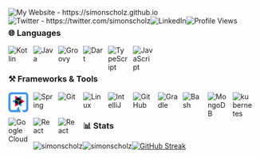 <a href="https://simonscholz.github.io/"><img align="left" alt="My Website - https://simonscholz.github.io" src="https://img.shields.io/badge/Website-https://simonscholz.github.io/-informational?logo=github"/></a>
<a href="https://twitter.com/simonscholz"><img align="left" alt="Twitter - https://twitter.com/simonscholz" src="https://img.shields.io/badge/Twitter-simonscholz-informational?logo=twitter"/></a>
<a href="https://www.linkedin.com/in/simon-scholz-080355113/"><img align="left" alt="LinkedIn" src="https://img.shields.io/badge/LinkedIn-simonscholz-informational?logo=linkedIn"/></a>
<img align="left" src="https://komarev.com/ghpvc/?username=simonscholz" alt="Profile Views" />

<br/> 

### 🌐 Languages

<p>
<img align="left" alt="Kotlin" width="40px" style="padding-right:10px;" src="https://cdn.jsdelivr.net/gh/devicons/devicon/icons/kotlin/kotlin-original.svg"/>
<img align="left" alt="Java" width="40px" style="padding-right:10px;" src="https://cdn.jsdelivr.net/gh/devicons/devicon/icons/java/java-original.svg"/>
<img align="left" alt="Groovy" width="40px" style="padding-right:10px;" src="https://cdn.jsdelivr.net/gh/devicons/devicon/icons/groovy/groovy-original.svg" />

<img align="left" alt="Dart" width="40px" style="padding-right:10px;" src="https://cdn.jsdelivr.net/gh/devicons/devicon/icons/dart/dart-original.svg" />          

<img align="left" alt="TypeScript" width="40px" style="padding-right:10px;" src="https://cdn.jsdelivr.net/gh/devicons/devicon/icons/typescript/typescript-plain.svg" />

<img align="left" alt="JavaScript" width="40px" style="padding-right:10px;" src="https://cdn.jsdelivr.net/gh/devicons/devicon/icons/javascript/javascript-plain.svg" />
</p>
  
<br/>

#

### ⚒️ Frameworks & Tools

<img align="left" alt="Quarkus" width="40px" style="padding-right:10px;" src="img/quarkus.svg" />
<img align="left" alt="Spring" width="40px" style="padding-right:10px;" src="https://cdn.jsdelivr.net/gh/devicons/devicon/icons/spring/spring-original.svg" />
<img align="left" alt="Git" width="40px" style="padding-right:10px;" src="https://cdn.jsdelivr.net/gh/devicons/devicon/icons/git/git-original.svg" />
<img align="left" alt="Linux" width="40px" style="padding-right:10px;" src="https://cdn.jsdelivr.net/gh/devicons/devicon/icons/linux/linux-original.svg" />
<img align="left" alt="IntelliJ" width="40px" style="padding-right:10px;" src="https://cdn.jsdelivr.net/gh/devicons/devicon/icons/intellij/intellij-original.svg" />
<img align="left" alt="GitHub" width="40px" style="padding-right:10px;" src="https://cdn.jsdelivr.net/gh/devicons/devicon/icons/github/github-original.svg" />
<img align="left" alt="Gradle" width="40px" style="padding-right:10px;" src="https://cdn.jsdelivr.net/gh/devicons/devicon/icons/gradle/gradle-plain.svg" />
<img align="left" alt="Bash" width="40px" style="padding-right:10px;" src="https://cdn.jsdelivr.net/gh/devicons/devicon/icons/bash/bash-original.svg" />

<img align="left" alt="MongoDB" width="40px" style="padding-right:10px;" src="https://cdn.jsdelivr.net/gh/devicons/devicon/icons/mongodb/mongodb-original-wordmark.svg" />

<img align="left" alt="kubernetes" width="40px" style="padding-right:10px;" src="https://www.vectorlogo.zone/logos/kubernetes/kubernetes-icon.svg"/>
<img align="left" alt="Google Cloud" width="40px" style="padding-right:10px;" src="https://www.vectorlogo.zone/logos/google_cloud/google_cloud-icon.svg" alt="gcp"/>

<img align="left" alt="React" width="40px" style="padding-right:10px;" src="https://cdn.jsdelivr.net/gh/devicons/devicon/icons/flutter/flutter-original.svg" />

<img align="left" alt="React" width="40px" style="padding-right:10px;" src="https://cdn.jsdelivr.net/gh/devicons/devicon/icons/react/react-original.svg" />

<br/>

#

### 📊 Stats

[![GitHub Streak](https://streak-stats.demolab.com?user=simonscholz&theme=highcontrast)](https://git.io/streak-stats)
<img align="left" src="https://github-readme-stats.vercel.app/api?username=simonscholz&show_icons=true&theme=highcontrast" alt="simonscholz" />
<img align="left" src="https://github-readme-stats.vercel.app/api/top-langs/?username=simonscholz&layout=compact&hide=html&theme=highcontrast" alt="simonscholz" />
